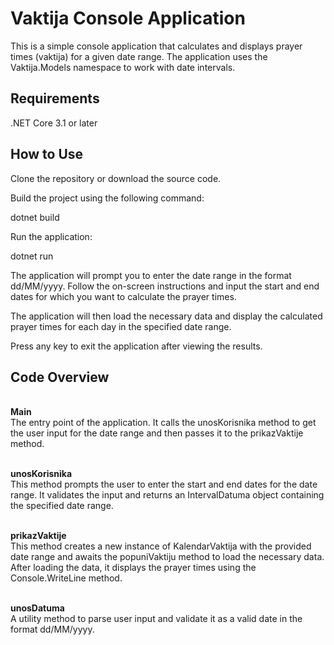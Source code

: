 <h1>Vaktija Console Application</h1>

This is a simple console application that calculates and displays prayer times (vaktija) for a given date range. The application uses the Vaktija.Models namespace to work with date intervals.

<h2>Requirements</h2>

.NET Core 3.1 or later

<h2>How to Use</h2>

Clone the repository or download the source code.

Build the project using the following command:

dotnet build

Run the application:

dotnet run

The application will prompt you to enter the date range in the format dd/MM/yyyy. Follow the on-screen instructions and input the start and end dates for which you want to calculate the prayer times.

The application will then load the necessary data and display the calculated prayer times for each day in the specified date range.

Press any key to exit the application after viewing the results.

<h2>Code Overview</h2>

<br>**Main**</br>
The entry point of the application. It calls the unosKorisnika method to get the user input for the date range and then passes it to the prikazVaktije method.

<br>**unosKorisnika**</br>
This method prompts the user to enter the start and end dates for the date range. It validates the input and returns an IntervalDatuma object containing the specified date range.

<br>**prikazVaktije**</br>
This method creates a new instance of KalendarVaktija with the provided date range and awaits the popuniVaktiju method to load the necessary data. After loading the data, it displays the prayer times using the Console.WriteLine method.

<br>**unosDatuma**</br>
A utility method to parse user input and validate it as a valid date in the format dd/MM/yyyy.
